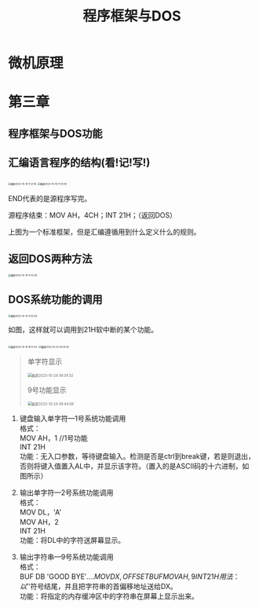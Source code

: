 ﻿---
title: 程序框架与DOS
published: 2023-10-24
description: 微机原理程序框架与DOS知识点。
tags: [微机原理]
category: 大学课程
draft: false
---

# 微机原理

# 第三章

## 程序框架与DOS功能

## 汇编语言程序的结构(看!记!写!)

<img src="https://cdn.jsdelivr.net/gh/PWN022/POFMC/my_screenshot/%E6%88%AA%E5%B1%8F2023-10-19%2017.21.18.png" alt="截屏2023-10-19 17.21.18" style="zoom:33%;" />

<img src="https://cdn.jsdelivr.net/gh/PWN022/POFMC/my_screenshot/%E6%88%AA%E5%B1%8F2023-10-19%2017.25.08.png" alt="截屏2023-10-19 17.25.08" style="zoom:33%;" />

END代表的是源程序写完。

源程序结束：MOV AH，4CH；INT 21H；（返回DOS）

上图为一个标准框架，但是汇编遵循用到什么定义什么的规则。

## 返回DOS两种方法

<img src="https://cdn.jsdelivr.net/gh/PWN022/POFMC/my_screenshot/%E6%88%AA%E5%B1%8F2023-10-19%2017.43.36.png" alt="截屏2023-10-19 17.43.36" style="zoom:33%;" />

## DOS系统功能的调用

<img src="https://cdn.jsdelivr.net/gh/PWN022/POFMC/my_screenshot/%E6%88%AA%E5%B1%8F2023-10-19%2017.53.59.png" alt="截屏2023-10-19 17.53.59" style="zoom:33%;" />

如图，这样就可以调用到21H软中断的某个功能。

<img src="https://cdn.jsdelivr.net/gh/PWN022/POFMC/my_screenshot/%E6%88%AA%E5%B1%8F2023-10-19%2018.01.54.png" alt="截屏2023-10-19 18.01.54" style="zoom:33%;" />

<img src="https://cdn.jsdelivr.net/gh/PWN022/POFMC/my_screenshot/%E6%88%AA%E5%B1%8F2023-10-23%2009.30.59.png" alt="截屏2023-10-23 09.30.59" style="zoom:33%;" />

> 单字符显示
>
> <img src="https://cdn.jsdelivr.net/gh/PWN022/POFMC/my_screenshot/%E6%88%AA%E5%B1%8F2023-10-24%2009.34.52.png" alt="截屏2023-10-24 09.34.52" style="zoom: 50%;" />
>
> 9号功能显示
>
> <img src="https://cdn.jsdelivr.net/gh/PWN022/POFMC/my_screenshot/%E6%88%AA%E5%B1%8F2023-10-24%2009.44.09.png" alt="截屏2023-10-24 09.44.09" style="zoom: 50%;" />



1. 键盘输入单字符—1号系统功能调用  
   格式：  
   MOV AH，1	//1号功能  
   INT 21H  
   功能：无入口参数，等待键盘输入。检测是否是ctrl到break键，若是则退出，否则将键入值置入AL中，并显示该字符。（置入的是ASCII码的十六进制，如图所示）
2. 输出单字符—2号系统功能调用  
   格式：  
   MOV DL，'A'  
   MOV AH，2  
   INT 21H  
   功能：将DL中的字符送屏幕显示。

3. 输出字符串—9号系统功能调用  
   格式：  
   BUF DB 'GOOD BYE$'. 
   ...  
   MOV DX,OFFSET BUF  
   MOV AH,9  
   INT 21H  
   用法：以'$'符号结尾，并且把字符串的首偏移地址送给DX。  
   功能：将指定的内存缓冲区中的字符串在屏幕上显示出来。